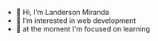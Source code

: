 - 👋 Hi, I’m Landerson Miranda
- 👀 I’m interested in web development
- 💞️ at the moment I'm focused on learning

<!---
LandersonMiranda/LandersonMiranda is a ✨ special ✨ repository because its `README.md` (this file) appears on your GitHub profile.
You can click the Preview link to take a look at your changes.
--->
